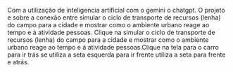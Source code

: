 Com a utilização de inteligencia artificial com o gemini o chatgpt. O projeto e sobre a conexão entre simular o ciclo de transporte de recursos (lenha) do campo para a cidade e mostrar como o ambiente urbano reage ao tempo e à atividade pessoas. Clique na simular o ciclo de transporte de recursos (lenha) do campo para a cidade e mostrar como o ambiente urbano reage ao tempo e à atividade pessoas.Clique na tela para o carro para ir trás se utiliza a seta esquerda para ir frente utiliza a seta para frente e atrás.
